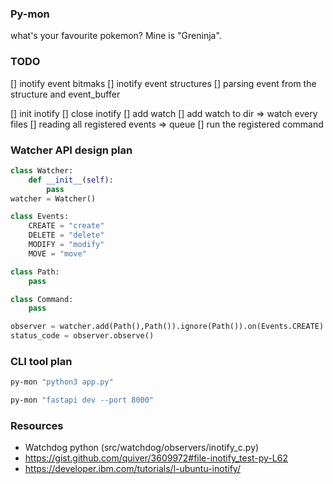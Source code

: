 ### Py-mon
what's your favourite pokemon? Mine is "Greninja".

### TODO
[] inotify event bitmaks
[] inotify event structures
[] parsing event from the structure and event_buffer
 
[] init inotify
[] close inotify
[] add watch
[] add watch to dir => watch every files
[] reading all registered events => queue
[] run the registered command

### Watcher API design plan
```py
class Watcher:
    def __init__(self):
        pass
watcher = Watcher()

class Events:
    CREATE = "create"
    DELETE = "delete"
    MODIFY = "modify"
    MOVE = "move"

class Path:
    pass

class Command:
    pass

observer = watcher.add(Path(),Path()).ignore(Path()).on(Events.CREATE).run(Command)
status_code = observer.observe()
```

### CLI tool plan
```bash
py-mon "python3 app.py"

py-mon "fastapi dev --port 8000"
```

### Resources
* Watchdog python (src/watchdog/observers/inotify_c.py)
* https://gist.github.com/quiver/3609972#file-inotify_test-py-L62
* https://developer.ibm.com/tutorials/l-ubuntu-inotify/